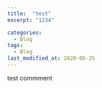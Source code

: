 ```yaml
---
title:  "test"
excerpt: "1234"

categories:
  - Blog
tags:
  - Blog
last_modified_at: 2020-05-25
---
```


test commment
